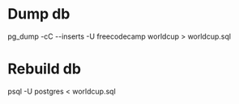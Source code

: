 # Dump db
pg_dump -cC --inserts -U freecodecamp worldcup > worldcup.sql

# Rebuild db
psql -U postgres < worldcup.sql